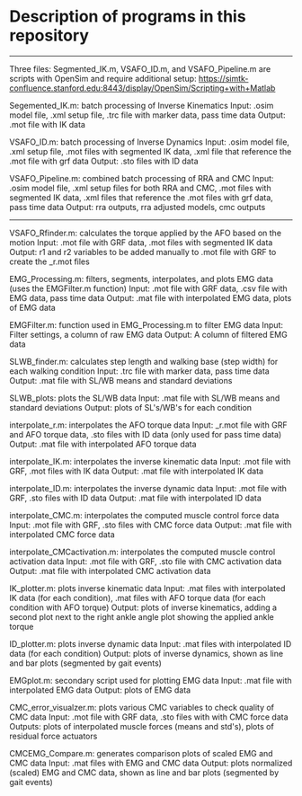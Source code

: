 # Description of programs in this repository

----------------------------------------------

Three files: Segmented_IK.m, VSAFO_ID.m, and VSAFO_Pipeline.m are scripts with OpenSim and require additional setup:
https://simtk-confluence.stanford.edu:8443/display/OpenSim/Scripting+with+Matlab

Segemented_IK.m: batch processing of Inverse Kinematics
Input: .osim model file, .xml setup file, .trc file with marker data, pass time data
Output: .mot file with IK data

VSAFO_ID.m: batch processing of Inverse Dynamics
Input: .osim model file, .xml setup file, .mot files with segmented IK data, .xml file that reference the .mot file with grf data
Output: .sto files with ID data

VSAFO_Pipeline.m: combined batch processing of RRA and CMC
Input: .osim model file, .xml setup files for both RRA and CMC, .mot files with segmented IK data,
.xml files that reference the .mot files with grf data, pass time data
Output: rra outputs, rra adjusted models, cmc outputs

----------------------------------------------

VSAFO_Rfinder.m: calculates the torque applied by the AFO based on the motion
Input: .mot file with GRF data, .mot files with segmented IK data
Output: r1 and r2 variables to be added manually to .mot file with GRF to create the _r.mot files

EMG_Processing.m: filters, segments, interpolates, and plots EMG data (uses the EMGFilter.m function)
Input: .mot file with GRF data, .csv file with EMG data, pass time data
Output: .mat file with interpolated EMG data, plots of EMG data

EMGFilter.m: function used in EMG_Processing.m to filter EMG data
Input: Filter settings, a column of raw EMG data
Output: A column of filtered EMG data

SLWB_finder.m: calculates step length and walking base (step width) for each walking condition
Input: .trc file with marker data, pass time data
Output: .mat file with SL/WB means and standard deviations

SLWB_plots: plots the SL/WB data
Input: .mat file with SL/WB means and standard deviations
Output: plots of SL's/WB's for each condition

interpolate_r.m: interpolates the AFO torque data
Input: _r.mot file with GRF and AFO torque data, .sto files with ID data (only used for pass time data)
Output: .mat file with interpolated AFO torque data

interpolate_IK.m: interpolates the inverse kinematic data
Input: .mot file with GRF, .mot files with IK data
Output: .mat file with interpolated IK data

interpolate_ID.m: interpolates the inverse dynamic data
Input: .mot file with GRF, .sto files with ID data
Output: .mat file with interpolated ID data

interpolate_CMC.m: interpolates the computed muscle control force data
Input: .mot file with GRF, .sto files with CMC force data
Output: .mat file with interpolated CMC force data

interpolate_CMCactivation.m: interpolates the computed muscle control activation data
Input: .mot file with GRF, .sto file with CMC activation data
Output: .mat file with interpolated CMC activation data

IK_plotter.m: plots inverse kinematic data
Input: .mat files with interpolated IK data (for each condition), .mat files with AFO torque data (for each condition with AFO torque)
Output: plots of inverse kinematics, adding a second plot next to the right ankle angle plot showing the applied ankle torque

ID_plotter.m: plots inverse dynamic data
Input: .mat files with interpolated ID data (for each condition)
Output: plots of inverse dynamics, shown as line and bar plots (segmented by gait events)

EMGplot.m: secondary script used for plotting EMG data
Input: .mat file with interpolated EMG data
Output: plots of EMG data

CMC_error_visualzer.m: plots various CMC variables to check quality of CMC data
Input: .mot file with GRF data, .sto files with with CMC force data
Outputs: plots of interpolated muscle forces (means and std's), plots of residual force actuators

CMCEMG_Compare.m: generates comparison plots of scaled EMG and CMC data
Input: .mat files with EMG and CMC data
Output: plots normalized (scaled) EMG and CMC data, shown as line and bar plots (segmented by gait events)
